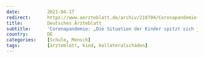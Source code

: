 ```yaml
---
date:          2021-04-17
redirect:      https://www.aerzteblatt.de/archiv/218704/Coronapandemie-Die-Situation-der-Kinder-spitzt-sich-jetzt-dramatisch-zu
title:         Deutsches Ärzteblatt
subtitle:      'Coronapandemie: „Die Situation der Kinder spitzt sich jetzt dramatisch zu“'
country:       DE
categories:    [Schule, Mensch]
tags:          [ärzteblatt, kind, kollateralschäden]
---
```

